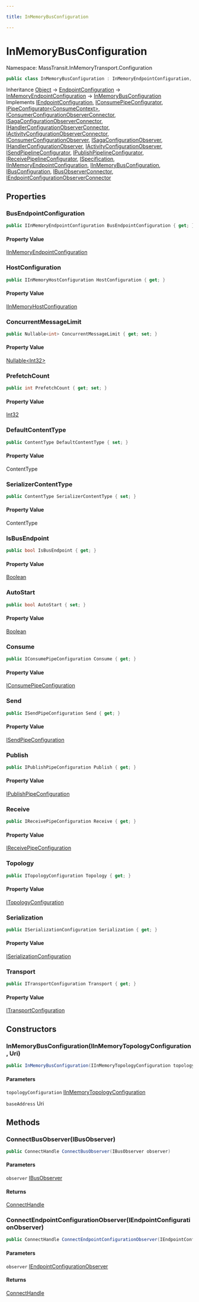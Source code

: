 ```yaml
---

title: InMemoryBusConfiguration

---
```


# InMemoryBusConfiguration

Namespace: MassTransit.InMemoryTransport.Configuration

```csharp
public class InMemoryBusConfiguration : InMemoryEndpointConfiguration, IEndpointConfiguration, IConsumePipeConfigurator, IPipeConfigurator<ConsumeContext>, IConsumerConfigurationObserverConnector, ISagaConfigurationObserverConnector, IHandlerConfigurationObserverConnector, IActivityConfigurationObserverConnector, IConsumerConfigurationObserver, ISagaConfigurationObserver, IHandlerConfigurationObserver, IActivityConfigurationObserver, ISendPipelineConfigurator, IPublishPipelineConfigurator, IReceivePipelineConfigurator, ISpecification, IInMemoryEndpointConfiguration, IInMemoryBusConfiguration, IBusConfiguration, IBusObserverConnector, IEndpointConfigurationObserverConnector
```

Inheritance [Object](https://learn.microsoft.com/en-us/dotnet/api/system.object) → [EndpointConfiguration](../masstransit-configuration/endpointconfiguration) → [InMemoryEndpointConfiguration](../masstransit-inmemorytransport-configuration/inmemoryendpointconfiguration) → [InMemoryBusConfiguration](../masstransit-inmemorytransport-configuration/inmemorybusconfiguration)<br/>
Implements [IEndpointConfiguration](../masstransit-configuration/iendpointconfiguration), [IConsumePipeConfigurator](../../masstransit-abstractions/masstransit/iconsumepipeconfigurator), [IPipeConfigurator\<ConsumeContext\>](../../masstransit-abstractions/masstransit/ipipeconfigurator-1), [IConsumerConfigurationObserverConnector](../../masstransit-abstractions/masstransit/iconsumerconfigurationobserverconnector), [ISagaConfigurationObserverConnector](../../masstransit-abstractions/masstransit/isagaconfigurationobserverconnector), [IHandlerConfigurationObserverConnector](../../masstransit-abstractions/masstransit/ihandlerconfigurationobserverconnector), [IActivityConfigurationObserverConnector](../../masstransit-abstractions/masstransit/iactivityconfigurationobserverconnector), [IConsumerConfigurationObserver](../../masstransit-abstractions/masstransit/iconsumerconfigurationobserver), [ISagaConfigurationObserver](../../masstransit-abstractions/masstransit/isagaconfigurationobserver), [IHandlerConfigurationObserver](../../masstransit-abstractions/masstransit/ihandlerconfigurationobserver), [IActivityConfigurationObserver](../../masstransit-abstractions/masstransit/iactivityconfigurationobserver), [ISendPipelineConfigurator](../../masstransit-abstractions/masstransit/isendpipelineconfigurator), [IPublishPipelineConfigurator](../../masstransit-abstractions/masstransit/ipublishpipelineconfigurator), [IReceivePipelineConfigurator](../../masstransit-abstractions/masstransit/ireceivepipelineconfigurator), [ISpecification](../../masstransit-abstractions/masstransit/ispecification), [IInMemoryEndpointConfiguration](../masstransit-inmemorytransport-configuration/iinmemoryendpointconfiguration), [IInMemoryBusConfiguration](../masstransit-inmemorytransport-configuration/iinmemorybusconfiguration), [IBusConfiguration](../masstransit-configuration/ibusconfiguration), [IBusObserverConnector](../../masstransit-abstractions/masstransit/ibusobserverconnector), [IEndpointConfigurationObserverConnector](../../masstransit-abstractions/masstransit/iendpointconfigurationobserverconnector)

## Properties

### **BusEndpointConfiguration**

```csharp
public IInMemoryEndpointConfiguration BusEndpointConfiguration { get; }
```

#### Property Value

[IInMemoryEndpointConfiguration](../masstransit-inmemorytransport-configuration/iinmemoryendpointconfiguration)<br/>

### **HostConfiguration**

```csharp
public IInMemoryHostConfiguration HostConfiguration { get; }
```

#### Property Value

[IInMemoryHostConfiguration](../masstransit-inmemorytransport-configuration/iinmemoryhostconfiguration)<br/>

### **ConcurrentMessageLimit**

```csharp
public Nullable<int> ConcurrentMessageLimit { get; set; }
```

#### Property Value

[Nullable\<Int32\>](https://learn.microsoft.com/en-us/dotnet/api/system.nullable-1)<br/>

### **PrefetchCount**

```csharp
public int PrefetchCount { get; set; }
```

#### Property Value

[Int32](https://learn.microsoft.com/en-us/dotnet/api/system.int32)<br/>

### **DefaultContentType**

```csharp
public ContentType DefaultContentType { set; }
```

#### Property Value

ContentType<br/>

### **SerializerContentType**

```csharp
public ContentType SerializerContentType { set; }
```

#### Property Value

ContentType<br/>

### **IsBusEndpoint**

```csharp
public bool IsBusEndpoint { get; }
```

#### Property Value

[Boolean](https://learn.microsoft.com/en-us/dotnet/api/system.boolean)<br/>

### **AutoStart**

```csharp
public bool AutoStart { set; }
```

#### Property Value

[Boolean](https://learn.microsoft.com/en-us/dotnet/api/system.boolean)<br/>

### **Consume**

```csharp
public IConsumePipeConfiguration Consume { get; }
```

#### Property Value

[IConsumePipeConfiguration](../masstransit-configuration/iconsumepipeconfiguration)<br/>

### **Send**

```csharp
public ISendPipeConfiguration Send { get; }
```

#### Property Value

[ISendPipeConfiguration](../masstransit-configuration/isendpipeconfiguration)<br/>

### **Publish**

```csharp
public IPublishPipeConfiguration Publish { get; }
```

#### Property Value

[IPublishPipeConfiguration](../masstransit-configuration/ipublishpipeconfiguration)<br/>

### **Receive**

```csharp
public IReceivePipeConfiguration Receive { get; }
```

#### Property Value

[IReceivePipeConfiguration](../masstransit-configuration/ireceivepipeconfiguration)<br/>

### **Topology**

```csharp
public ITopologyConfiguration Topology { get; }
```

#### Property Value

[ITopologyConfiguration](../masstransit-configuration/itopologyconfiguration)<br/>

### **Serialization**

```csharp
public ISerializationConfiguration Serialization { get; }
```

#### Property Value

[ISerializationConfiguration](../masstransit-configuration/iserializationconfiguration)<br/>

### **Transport**

```csharp
public ITransportConfiguration Transport { get; }
```

#### Property Value

[ITransportConfiguration](../masstransit-configuration/itransportconfiguration)<br/>

## Constructors

### **InMemoryBusConfiguration(IInMemoryTopologyConfiguration, Uri)**

```csharp
public InMemoryBusConfiguration(IInMemoryTopologyConfiguration topologyConfiguration, Uri baseAddress)
```

#### Parameters

`topologyConfiguration` [IInMemoryTopologyConfiguration](../masstransit-inmemorytransport-configuration/iinmemorytopologyconfiguration)<br/>

`baseAddress` Uri<br/>

## Methods

### **ConnectBusObserver(IBusObserver)**

```csharp
public ConnectHandle ConnectBusObserver(IBusObserver observer)
```

#### Parameters

`observer` [IBusObserver](../../masstransit-abstractions/masstransit/ibusobserver)<br/>

#### Returns

[ConnectHandle](../../masstransit-abstractions/masstransit/connecthandle)<br/>

### **ConnectEndpointConfigurationObserver(IEndpointConfigurationObserver)**

```csharp
public ConnectHandle ConnectEndpointConfigurationObserver(IEndpointConfigurationObserver observer)
```

#### Parameters

`observer` [IEndpointConfigurationObserver](../../masstransit-abstractions/masstransit/iendpointconfigurationobserver)<br/>

#### Returns

[ConnectHandle](../../masstransit-abstractions/masstransit/connecthandle)<br/>
